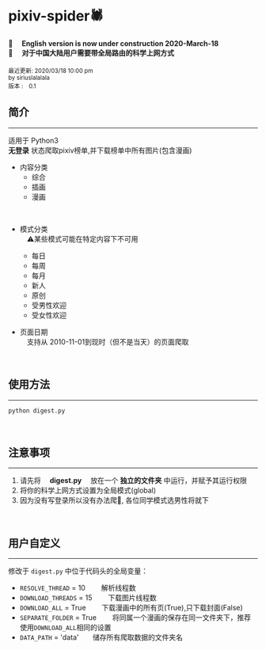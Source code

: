 # pixiv-spider🕷
📣 &emsp;**English version is now under construction 2020-March-18**  
📣 &emsp;**对于中国大陆用户需要带全局路由的科学上网方式** 
<br> <br> 
<small>最近更新: 2020/03/18 10:00 pm</small><br>
<small>by siriuslalalala</small><br>
<small>版本 :&emsp;0.1</small><br>

##  简介 
-----------------------
适用于 Python3   
**无登录**&nbsp;状态爬取pixiv榜单,并下载榜单中所有图片(包含漫画)  

+  内容分类
    *  综合
    *  插画
    *  漫画  
<br>  

+  模式分类  
&emsp;⚠某些模式可能在特定内容下不可用
    *  每日
    *  每周
    *  每月  
    *  新人
    *  原创
    *  受男性欢迎
    *  受女性欢迎

+ 页面日期  
&emsp;支持从 <kdb>2010-11-01</kdb>到现时（但不是当天）的页面爬取  
<br>   

##  使用方法 
----------------------- 
```python
python digest.py
```
<br> 

##  注意事项   
-----------------------   
1. 请先将&emsp; **digest.py** &emsp;放在一个&nbsp;**独立的文件夹**&nbsp;中运行，并赋予其运行权限
2. 将你的科学上网方式设置为全局模式(global)
3. 因为没有写登录所以没有办法爬🔞, 各位同学模式选男性将就下
<br>

## 用户自定义
---------------------
修改于 `digest.py` 中位于代码头的全局变量：  
  

 + `RESOLVE_THREAD` = 10     &emsp;&emsp;解析线程数
 + `DOWNLOAD_THREADS` = 15   &emsp;&emsp;下载图片线程数
 + `DOWNLOAD_ALL` = True     &emsp;&emsp;下载漫画中的所有页(True),只下载封面(False)
 + `SEPARATE_FOLDER` = True  &emsp;&emsp;将同属一个漫画的保存在同一文件夹下，推荐使用`DOWNLOAD_ALL`相同的设置
 + `DATA_PATH` = 'data'&emsp;&emsp;储存所有爬取数据的文件夹名

